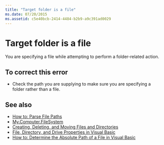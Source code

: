 ```yaml
---
title: "Target folder is a file"
ms.date: 07/20/2015
ms.assetid: c5e40bcb-2414-4484-b2b9-a9c391ad0029
---
```

# Target folder is a file
You are specifying a file while attempting to perform a folder-related action.  
  
## To correct this error  
  
- Check the path you are supplying to make sure you are specifying a folder rather than a file.  
  
## See also

- [How to: Parse File Paths](../../visual-basic/developing-apps/programming/drives-directories-files/how-to-parse-file-paths.md)
- [My.Computer.FileSystem](xref:Microsoft.VisualBasic.FileIO.FileSystem)
- [Creating, Deleting, and Moving Files and Directories](../../visual-basic/developing-apps/programming/drives-directories-files/creating-deleting-and-moving-files-and-directories.md)
- [File, Directory, and Drive Properties in Visual Basic](https://docs.microsoft.com/previous-versions/visualstudio/visual-studio-2010/as4xcs58(v=vs.100))
- [How to: Determine the Absolute Path of a File in Visual Basic](https://docs.microsoft.com/previous-versions/visualstudio/visual-studio-2010/e00wt2d8(v=vs.100))
